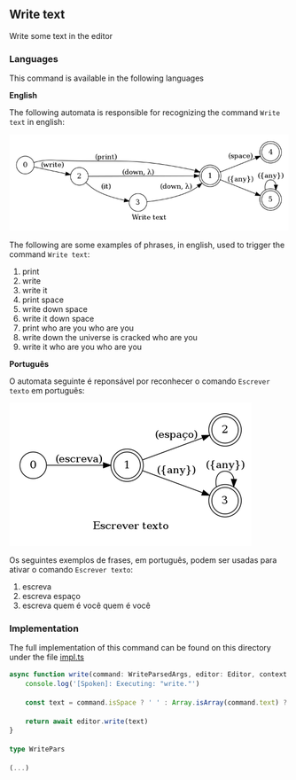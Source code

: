 ## Write text

Write some text in the editor

### Languages

This command is available in the following languages

**English**

The following automata is responsible for recognizing the command `Write text` in english:

![English](phrase_en-US.png)

The following are some examples of phrases, in english, used to trigger the command `Write text`:

1. print
2. write
3. write it
4. print space
5. write down space
6. write it down space
7. print who are you who are you
8. write down the universe is cracked who are you
9. write it who are you who are you

**Português**

O automata seguinte é reponsável por reconhecer o comando `Escrever texto` em português:

![Português](phrase_pt-BR.png)

Os seguintes exemplos de frases, em português, podem ser usadas para ativar o comando `Escrever texto`:

1. escreva
2. escreva espaço
3. escreva quem é você quem é você

### Implementation

The full implementation of this command can be found on this directory under the file [impl.ts](impl.ts)

```typescript
async function write(command: WriteParsedArgs, editor: Editor, context: {}) {
    console.log('[Spoken]: Executing: "write."')

    const text = command.isSpace ? ' ' : Array.isArray(command.text) ? command.text?.join(' ') : command.text

    return await editor.write(text)
}

type WritePars

(...)
```